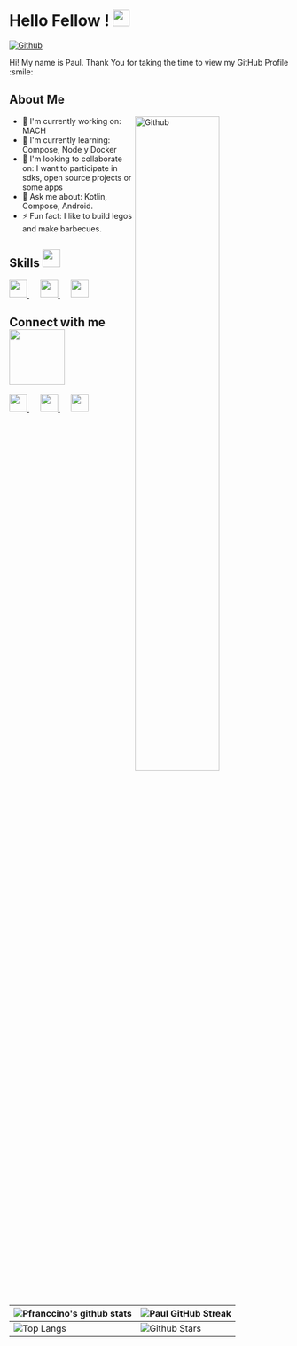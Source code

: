 # Hello Fellow <Developers/>! <img src="https://raw.githubusercontent.com/MartinHeinz/MartinHeinz/master/wave.gif" width="30px">

[![Github](https://img.shields.io/github/followers/pfranccino?label=Follow&style=social)](https://github.com/pfranccino)

<div size='20px'>
  Hi! My name is Paul. Thank You for taking the time to view my GitHub Profile :smile:
</div>

## About Me

<img width="55%" align="right" alt="Github" src="https://raw.githubusercontent.com/onimur/.github/master/.resources/git-header.svg" />

- 🔭 I'm currently working on: MACH
- 🌱 I'm currently learning: Compose, Node y Docker
- 👯 I'm looking to collaborate on: I want to participate in sdks, open source projects or some apps
- 💬 Ask me about: Kotlin, Compose, Android.
- ⚡ Fun fact: I like to build legos and make barbecues.

## Skills <img src="https://media2.giphy.com/media/QssGEmpkyEOhBCb7e1/giphy.gif?cid=ecf05e47a0n3gi1bfqntqmob8g9aid1oyj2wr3ds3mg700bl&rid=giphy.gif" width="32px">

<a href="https://github.com/pfranccino?tab=repositories&q=&type=&language=android&sort=">
  <img width="32px" src="https://raw.githubusercontent.com/rahulbanerjee26/githubAboutMeGenerator/main/icons/android.svg">
</a>&nbsp;&nbsp;&nbsp;&nbsp;
<a href="https://github.com/pfranccino?tab=repositories&q=&type=&language=sqlite&sort=">
  <img width="32px" src="https://raw.githubusercontent.com/rahulbanerjee26/githubAboutMeGenerator/main/icons/sqlite.svg">
</a>&nbsp;&nbsp;&nbsp;&nbsp;
<a href="https://github.com/pfranccino?tab=repositories&q=&type=&language=python&sort=">
  <img width="32px" src="https://raw.githubusercontent.com/rahulbanerjee26/githubAboutMeGenerator/main/icons/python.svg">
</a>

## Connect with me <img src='https://raw.githubusercontent.com/ShahriarShafin/ShahriarShafin/main/Assets/handshake.gif' width="100px">

<a href="https://www.linkedin.com/in/paul-franccino-ayala/">
  <img width="32px" src="https://raw.githubusercontent.com/rahulbanerjee26/githubAboutMeGenerator/main/icons/linked-in-alt.svg"/>
</a>&nbsp;&nbsp;&nbsp;&nbsp;
<a href="https://medium.com/@pfranccino">
  <img width="32px" src="https://raw.githubusercontent.com/rahulbanerjee26/githubAboutMeGenerator/main/icons/medium.svg"/>
</a>&nbsp;&nbsp;&nbsp;&nbsp;
<a href="https://www.github.com/pfranccino">
  <img width="32px" src="https://raw.githubusercontent.com/rahulbanerjee26/githubAboutMeGenerator/main/icons/github.svg"/>
</a>

<br>
<br>

| ![Pfranccino's github stats](https://github-readme-stats.vercel.app/api?username=pfranccino&show_icons=true&theme=tokyonight) | ![Paul GitHub Streak](https://github-readme-streak-stats.herokuapp.com/?user=pfranccino&theme=tokyonight) |
| --- | --- |
| ![Top Langs](https://github-readme-stats.vercel.app/api/top-langs/?username=pfranccino&theme=tokyonight) | ![Github Stars](https://github-readme-stats.vercel.app/api?username=pfranccino&show_icons=true&locale=en&count_private=true&hide_rank=true&custom_title=My%20GitHub%20Stats&disable_animations=true&theme=tokyonight) |

